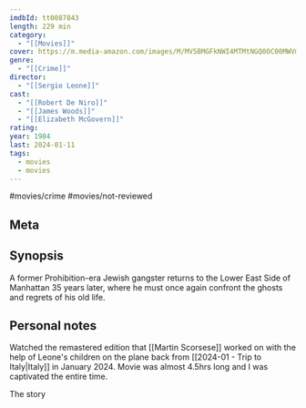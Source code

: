 ```yaml
---
imdbId: tt0087843
length: 229 min
category:
  - "[[Movies]]"
cover: https://m.media-amazon.com/images/M/MV5BMGFkNWI4MTMtNGQ0OC00MWVmLTk3MTktOGYxN2Y2YWVkZWE2XkEyXkFqcGdeQXVyNjU0OTQ0OTY@._V1_SX300.jpg
genre:
  - "[[Crime]]"
director:
  - "[[Sergio Leone]]"
cast:
  - "[[Robert De Niro]]"
  - "[[James Woods]]"
  - "[[Elizabeth McGovern]]"
rating: 
year: 1984
last: 2024-01-11
tags:
  - movies
  - movies
---
```

#movies/crime #movies/not-reviewed

## Meta



## Synopsis

A former Prohibition-era Jewish gangster returns to the Lower East Side of Manhattan 35 years later, where he must once again confront the ghosts and regrets of his old life.

## Personal notes

Watched the remastered edition that [[Martin Scorsese]] worked on with the help of Leone's children on the plane back from [[2024-01 - Trip to Italy|Italy]] in January 2024. Movie was almost 4.5hrs long and I was captivated the entire time. 

The story 